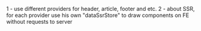 1 - use different providers for header, article, footer and etc.
2 - about SSR, for each provider use his own "dataSsrStore" to draw components on FE without requests to server
